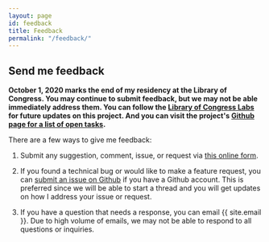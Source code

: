 ```yaml
---
layout: page
id: feedback
title: Feedback
permalink: "/feedback/"
---
```


## Send me feedback

**October 1, 2020 marks the end of my residency at the Library of Congress. You may continue to submit feedback, but we may not be able immediately address them. You can follow the [Library of Congress Labs](https://labs.loc.gov/) for future updates on this project. And you can visit the project's [Github page for a list of open tasks](https://github.com/LibraryOfCongress/citizen-dj/issues).**

There are a few ways to give me feedback:

1. Submit any suggestion, comment, issue, or request via [this online form](https://www.surveymonkey.com/r/BRNX3W5).

2. If you found a technical bug or would like to make a feature request, you can [submit an issue on Github](https://github.com/LibraryOfCongress/citizen-dj/issues) if you have a Github account. This is preferred since we will be able to start a thread and you will get updates on how I address your issue or request.

3. If you have a question that needs a response, you can email {{ site.email }}. Due to high volume of emails, we may not be able to respond to all questions or inquiries.
